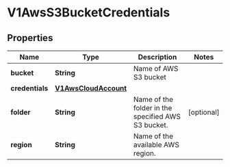 # V1AwsS3BucketCredentials

## Properties
Name | Type | Description | Notes
------------ | ------------- | ------------- | -------------
**bucket** | **String** | Name of AWS S3 bucket | 
**credentials** | [**V1AwsCloudAccount**](V1AwsCloudAccount.md) |  | 
**folder** | **String** | Name of the folder in the specified AWS S3 bucket. |  [optional]
**region** | **String** | Name of the available AWS region. | 
